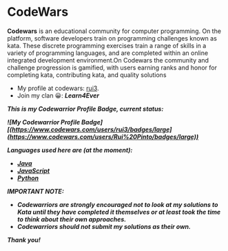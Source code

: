 # CodeWars
**Codewars** is an educational community for computer programming. On the platform, software developers train on programming challenges known as kata. These discrete programming exercises train a range of skills in a variety of programming languages, and are completed within an online integrated development environment.On Codewars the community and challenge progression is gamified, with users earning ranks and honor for completing kata, contributing kata, and quality solutions

* My profile at codewars: [rui3](https://www.codewars.com/users/rui3). 
* Join my clan 😀: <em><strong>Learn4Ever<strong><em>

This is my Codewarrior Profile Badge, current status:

![My Codewarrior Profile Badge][(https://www.codewars.com/users/rui3/badges/large](https://www.codewars.com/users/Rui%20Pinto/badges/large))

Languages used here are (at the moment):

* [Java](https://github.com/RuiFSP/CodeWars/tree/main/Java)
* [JavaScript](https://github.com/RuiFSP/CodeWars/tree/main/JavaScript) 
* [Python](https://github.com/RuiFSP/CodeWars/tree/main/Python) 


**IMPORTANT NOTE:**

* Codewarriors are strongly encouraged not to look at my solutions to Kata until they have completed it themselves or at least took the time to think about their own approaches.
* Codewarriors should not submit my solutions as their own.


Thank you!


